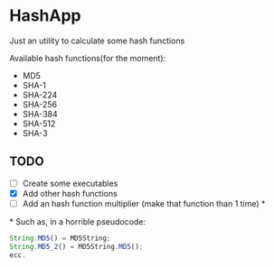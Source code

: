 # HashApp

Just an utility to calculate some hash functions

Available hash functions(for the moment):

* MD5
* SHA-1
* SHA-224
* SHA-256
* SHA-384
* SHA-512
* SHA-3

## TODO

* [ ] Create some executables
* [X] Add other hash functions
* [ ] Add an hash function multiplier (make that function than 1 time) *

\* Such as, in a horrible pseudocode:

```javascript
String.MD5() = MD5String;
String.MD5_2() = MD5String.MD5();
ecc.
```
